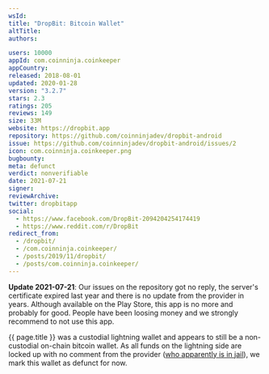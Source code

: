 ```yaml
---
wsId: 
title: "DropBit: Bitcoin Wallet"
altTitle: 
authors:

users: 10000
appId: com.coinninja.coinkeeper
appCountry: 
released: 2018-08-01
updated: 2020-01-28
version: "3.2.7"
stars: 2.3
ratings: 205
reviews: 149
size: 33M
website: https://dropbit.app
repository: https://github.com/coinninjadev/dropbit-android
issue: https://github.com/coinninjadev/dropbit-android/issues/2
icon: com.coinninja.coinkeeper.png
bugbounty: 
meta: defunct
verdict: nonverifiable
date: 2021-07-21
signer: 
reviewArchive:
twitter: dropbitapp
social:
  - https://www.facebook.com/DropBit-2094204254174419
  - https://www.reddit.com/r/DropBit
redirect_from:
  - /dropbit/
  - /com.coinninja.coinkeeper/
  - /posts/2019/11/dropbit/
  - /posts/com.coinninja.coinkeeper/
---
```


**Update 2021-07-21**: Our issues on the repository got no reply, the server's
certificate expired last year and there is no update from the provider in years.
Although available on the Play Store, this app is no more and probably for good.
People have been loosing money and we strongly recommend to not use this app.

{{ page.title }} was a custodial lightning wallet and appears to still be a non-custodial
on-chain bitcoin wallet. As all funds on the lightning side are locked up with
no comment from the provider
([who apparently is in jail](https://www.reddit.com/r/DropBit/comments/fmgoad/sats_stuck_in_dropbit_lightning_side/)),
we mark this wallet as defunct for now.
